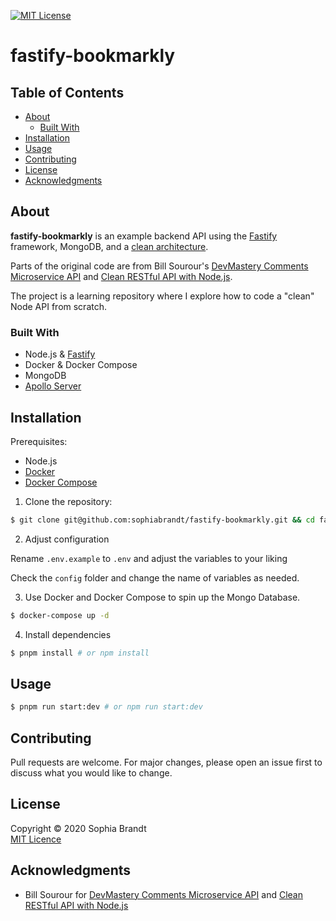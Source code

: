 [![MIT License][license-shield]][license-url]

# fastify-bookmarkly

## Table of Contents

- [About](#about)
  - [Built With](#built-with)
- [Installation](#installation)
- [Usage](#usage)
- [Contributing](#contributing)
- [License](#license)
- [Acknowledgments](#acknowledgments)

## About

**fastify-bookmarkly** is an example backend API using the [Fastify][fastify] framework, MongoDB, and a [clean architecture][clean].

Parts of the original code are from Bill Sourour's [DevMastery Comments Microservice API][clean-micro] and [Clean RESTful API with Node.js][clean-node].

The project is a learning repository where I explore how to code a "clean" Node API from scratch.

### Built With

- Node.js & [Fastify][fastify]
- Docker & Docker Compose
- MongoDB
- [Apollo Server](https://github.com/apollographql/apollo-server)

## Installation

Prerequisites:

- Node.js
- [Docker](https://www.docker.com/)
- [Docker Compose](https://docs.docker.com/compose/)

1. Clone the repository:

```bash
$ git clone git@github.com:sophiabrandt/fastify-bookmarkly.git && cd fastify-bookmarkly
```

2. Adjust configuration

Rename `.env.example` to `.env` and adjust the variables to your liking

Check the `config` folder and change the name of variables as needed.

3. Use Docker and Docker Compose to spin up the Mongo Database.

```bash
$ docker-compose up -d
```

4. Install dependencies

```bash
$ pnpm install # or npm install
```

## Usage

```bash
$ pnpm run start:dev # or npm run start:dev
```

## Contributing

Pull requests are welcome. For major changes, please open an issue first to discuss what you would like to change.

## License

Copyright © 2020 Sophia Brandt  
[MIT Licence](LICENSE)

## Acknowledgments

- Bill Sourour for [DevMastery Comments Microservice API][clean-micro] and [Clean RESTful API with Node.js][clean-node]

[license-shield]: https://img.shields.io/badge/License-MIT-green.svg?style=flat-square
[license-url]: https://github.com/sophiabrandt/fastify-bookmarkly/blob/master/LICENSE
[fastify]: https://www.fastify.io/
[clean]: https://blog.cleancoder.com/uncle-bob/2012/08/13/the-clean-architecture.html
[clean-micro]: https://github.com/dev-mastery/comments-api
[clean-node]: https://github.com/arcdev1/mm_express_api_example
